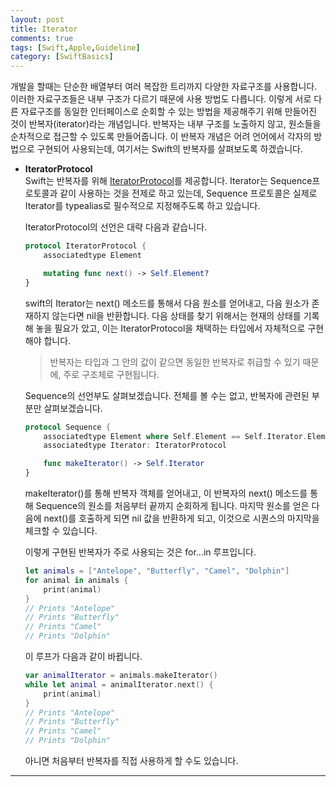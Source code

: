 ```yaml
---
layout: post
title: Iterator
comments: true
tags: [Swift,Apple,Guideline]
category: [SwiftBasics]
---  
```


개발을 할때는 단순한 배열부터 여러 복잡한 트리까지 다양한 자료구조를 사용합니다. 이러한 자료구조들은 내부 구조가 다르기 때문에 사용 방법도 다릅니다. 이렇게 서로 다른 자료구조를 동일한 인터페이스로 순회할 수 있는 방법을 제공해주기 위해 만들어진 것이 반복자(iterator)라는 개념입니다. 반복자는 내부 구조를 노출하지 않고, 원소들을 순차적으로 접근할 수 있도록 만들어줍니다. 이 반복자 개념은 어려 언어에서 각자의 방법으로 구현되어 사용되는데, 여기서는 Swift의 반복자를 살펴보도록 하겠습니다. 

* **IteratorProtocol**  
  Swift는 반복자를 위해 [IteratorProtocol](https://developer.apple.com/documentation/swift/iteratorprotocol)를 제공합니다. Iterator는 Sequence프로토콜과 같이 사용하는 것을 전제로 하고 있는데, Sequence 프로토콜은 실제로 Iterator를 typealias로 필수적으로 지정해주도록 하고 있습니다.  

  IteratorProtocol의 선언은 대략 다음과 같습니다.  

    ```swift
    protocol IteratorProtocol {
        associatedtype Element

        mutating func next() -> Self.Element?
    }
    ```  

    swift의 Iterator는 next() 메소드를 통해서 다음 원소를 얻어내고, 다음 원소가 존재하지 않는다면 nil을 반환합니다. 다음 상태를 찾기 위해서는 현재의 상태를 기록해 놓을 필요가 았고, 이는 IteratorProtocol을 채택하는 타입에서 자체적으로 구현해야 합니다.  

    > 반복자는 타입과 그 안의 값이 같으면 동일한 반복자로 취급할 수 있기 때문에, 주로 구조체로 구현됩니다.
    
    Sequence의 선언부도 살펴보겠습니다. 전체를 볼 수는 없고, 반복자에 관련된  부분만 살펴보겠습니다.  

    ```swift
    protocol Sequence {
        associatedtype Element where Self.Element == Self.Iterator.Element
        associatedtype Iterator: IteratorProtocol

        func makeIterator() -> Self.Iterator
    }
    ```  

    makeIterator()를 통해 반복자 객체를 얻어내고, 이 반복자의 next() 메소드를 통해 Sequence의 원소를 처음부터 끝까지 순회하게 됩니다. 마지막 원소를 얻은 다음에 next()를 호출하게 되면 nil 값을 반환하게 되고, 이것으로 시퀀스의 마지막을 체크할 수 있습니다.  

    이렇게 구현된 반복자가 주로 사용되는 것은 for...in 루프입니다.  

    ```swift
    let animals = ["Antelope", "Butterfly", "Camel", "Dolphin"]
    for animal in animals {
        print(animal)
    }
    // Prints "Antelope"
    // Prints "Butterfly"
    // Prints "Camel"
    // Prints "Dolphin"
    ```  

    이 루프가 다음과 같이 바뀝니다.  

    ```swift
    var animalIterator = animals.makeIterator()
    while let animal = animalIterator.next() {
        print(animal)
    }
    // Prints "Antelope"
    // Prints "Butterfly"
    // Prints "Camel"
    // Prints "Dolphin"
    ```  

    아니면 처음부터 반복자를 직접 사용하게 할 수도 있습니다.

---  
